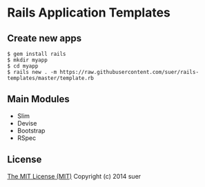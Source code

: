 Rails Application Templates
===================================

Create new apps
------------------

```
$ gem install rails
$ mkdir myapp
$ cd myapp
$ rails new . -m https://raw.githubusercontent.com/suer/rails-templates/master/template.rb
```

Main Modules
------------------

* Slim
* Devise
* Bootstrap
* RSpec


License
------------------

[The MIT License (MIT)](http://opensource.org/licenses/mit-license)
Copyright (c) 2014 suer
